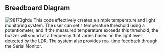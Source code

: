 ## Breadboard Diagram
![98173ghdu](https://github.com/user-attachments/assets/c7b9ef93-c15f-410e-b077-3d9df48f7108)
This code effectively creates a simple temperature and light monitoring system. The user can set a temperature threshold using a potentiometer, and if the measured temperature exceeds this threshold, the buzzer will sound at a frequency that varies based on the light level detected by the LDR. The system also provides real-time feedback through the Serial Monitor.
